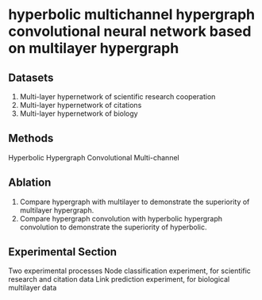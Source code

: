 # hyperbolic multichannel hypergraph convolutional neural network based on multilayer hypergraph
## Datasets
1. Multi-layer hypernetwork of scientific research cooperation
2. Multi-layer hypernetwork of citations
3. Multi-layer hypernetwork of biology 
## Methods
Hyperbolic Hypergraph Convolutional Multi-channel 
## Ablation
1. Compare hypergraph with multilayer to demonstrate the superiority of multilayer hypergraph.
2. Compare hypergraph convolution with hyperbolic hypergraph convolution to demonstrate the superiority of hyperbolic.
## Experimental Section
Two experimental processes
Node classification experiment, for scientific research and citation data
Link prediction experiment, for biological multilayer data
